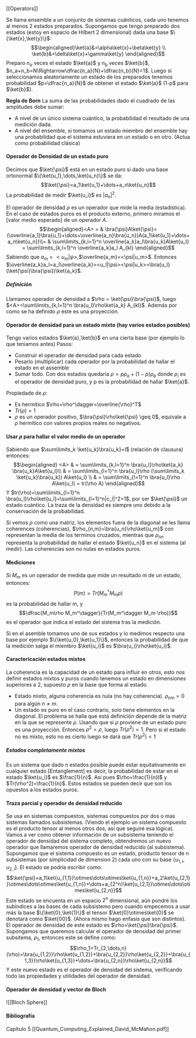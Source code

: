 [[Operators]]

Se llama ensemble a un conjunto de sistemas cuánticos, cada uno tenemos al menos 2 estados preparados.
Supongamos que tengo preparado dos estados (estoy en espacio de Hilbert 2 dimensional) dada una base $\{\ket{x},\ket{y}\}$:
$$\begin{aligned}\ket{a}&=\alpha\ket{x}+\beta\ket{y} \\ 
\ket{b}&=\delta\ket{x}+\gamma\ket{y}
\end{aligned}$$
Preparo $n_a$ veces el estado $\ket{a}$ y $n_b$ veces $\ket{b}$, $n_a+n_b=N\Rightarrow\dfrac{n_a}{N}+\dfrac{n_b}{N}=1$.
Luego si seleccionamos aleatoriamente un estado de los preparados tenemos probabilidad $p=\dfrac{n_a}{N}$ de obtener el estado $\ket{a}$ (1-p$ para $\ket{b}$).

**Regla de Born**
La suma de las probabilidades dado el cuadrado de las amplitudes debe sumar:
- A nivel de un único sistema cuántico, la probabilidad el resultado de una medición dada.
- A nivel del ensemble, si tomamos un estado miembro del ensemble hay una probabilidad que el sistema estuviera en un estado o en otro. (Actua como probabilidad clásica)


#### Operador de Densidad de un estado puro
Decimos que $\ket{\psi}$ está en un estado puro si dado una base ortonormal $\{\ket{u_1},\dots,\ket{u_n}\}$ se da:
$$\ket{\psi}=a_1\ket{u_1}+\dots+a_n\ket{u_n}$$
La probabilidad de medir $\ket{u_i}$ es $|a_n|^2$.

El operador de densidad $\rho$ es un operador que mide la media  (estadística).
En el caso de estados puros es el producto externo, primero miramos el [valor medio esperado] de un operador $A$.
$$\begin{aligned}<A> = & \bra{\psi}A\ket{\psi}=(\overline{a_1}\bra{u_1}+\dots+\overline{a_n}\bra{u_n})A(a_1\ket{u_1}+\dots+a_n\ket{u_n})\\= & \sum\limits_{k,l=1}^n \overline{a_k}a_l\bra{u_k}A\ket{u_l} = \sum\limits_{k,l=1}^n \overline{a_k}a_l A_{kl}  \end{aligned}$$
Sabiendo que $a_m=<u_m|\psi>$,$\overline{a_m}=<\psi|u_m>$. Entonces $\overline{a_k}a_l=a_l\overline{a_k}=<u_l|\psi><\psi|u_k>=\bra{u_l}(\ket{\psi}\bra{\psi})\ket{a_k}$.

##### Definición
Llamamos operador de densidad a $\rho = \ket{\psi}\bra{\psi}$, luego $<A>=\sum\limits_{k,l=1}^n \bra{u_l}\rho\ket{a_k} A_{kl}$.
Además por como se ha definido $\rho$ este es una proyección.

#### Operador de densidad para un estado mixto (hay varios estados posibles)
Tengo varios estados $\ket{a},\ket{b}$ en una cierta base (por ejemplo lo que teniamos antes)
Pasos:
- Construir el operador de densidad para cada estado
- Pesarlo (multiplicar) cada operador por la probabilidad de hallar el estado en el assemble
- Sumar todo.
Con dos estados quedaría $\rho=p\rho_a+(1-p)\rho_b$ donde $\rho_i$ es el operador de densidad puro, y p es la probabilidad de hallar $\ket{a}$.

Propiedade de $\rho$:
- Es hermítico $\rho=\rho^\dagger=\overline{\rho}^T$
- $Tr(\rho)=1$
- $\rho$ es un operador positivo, $\bra{\psi}\rho\ket{\psi} \geq 0$, equivale a $\rho$ hermítico con valores propios reales no negativos.

#### Usar $\rho$ para hallar el valor medio de un operador
Sabiendo que $\sum\limits_k \ket{u_k}\bra{u_k}=I$ (relación de clausura) entonces:
$$\begin{aligned}
<A> & = \sum\limits_{k,l=1}^n \bra{u_l}\rho\ket{a_k} \bra{u_k}A\ket{u_l}\\ 
& = \sum\limits_{l=1}^n \bra{u_l}\rho (\sum\limits_k \ket{u_k}\bra{u_k}) A\ket{u_l} \\
& = \sum\limits_{l=1}^n \bra{u_l}\rho A\ket{u_l} = tr(\rho A)
\end{aligned}$$
Y $tr(\rho)=\sum\limits_{l=1}^n \bra{u_l}\rho\ket{u_l}=\sum\limits_{l=1}^n|c_l|^2=1$, por ser $\ket{\psi}$ un estado cuántico.
La traza de la densidad es siempre uno debido a la conservación de la probabilidad.

Si vemos $\rho$ como una matriz, los elementos fuera de la diagonal se les llama coherences (coherencias), $\rho_{n,m}=\bra{u_n}\rho\ket{u_m}$ con  representan la media de los terminos cruzados, mientras que $\rho_{nn}$ representa la probabilidad de hallar el estado $\ket{u_n}$ en el sistema (al medir).
Las coherencias son no nulas en estados puros.

#### Mediciones
Si $M_m$ es un operador de medida que mide un resultado m de un estado, entonces:
$$P(m)=Tr(M_m^\dagger M_m \rho)$$
es la probabilidad de hallar m, y
$$\dfrac{M_m\rho M_m^\dagger}{Tr(M_m^\dagger M_m \rho)}$$
es el operador que indica el estado del sistema tras la medición.

Si en el asemble tomamos uno de sus estados y lo medimos respecto una base por ejemplo $\{\ket{u_0},\ket{u_1}\}$, entonces la probabilidad de que la medición salga el miembro $\ket{u_i}$  es $\bra{u_i}\rho\ket{u_i}$.

#### Caractericación estados mixtos
La coherencia es la capacidad de un estado para influir en otros, esto nos definir estados mixtos y puros cuando tenemos un estado en dimensiones superiores a 2, supuesto $\rho$ en la base que forma al estado.
- Estado mixto, alguna coherencia es nula (no hay coherencia). $\rho_{nm}= 0$ para algún $n\neq m$.
- Un estado es puro en el caso contrario, solo tiene elementos en la diagonal.
El problema se halla que está definición depende de la matriz en la que se represente $\rho$.
Usando que si $\rho$ proviene de un estado puro es una proyección. Entonces $\rho^2=\rho$, luego $Tr(\rho^2)=1$.
Pero si el estado no es mixto, esto no es cierto luego se dará que $Tr(\rho^2) < 1$

##### Estados completamente mixtos
Es un sistema que dado n estados posible puede estar equitativamente en cualquier estado [Entanglement] es decir, la probabilidad de estar en el estado $\ket{u_i}$ es $\frac{1}{n}$. Así pues $\rho=\frac{1}{n}I$ y $Tr(\rho^2)=\frac{1}{n}$.
Estos estados se pueden decir que son los opuestos a los estados puros.



#### Traza parcial y operador de densidad reducido
Se usa en sistemas compuestos, sistemas compuestos por dos o mas sistemas llamados subsistemas. (Viendo el ejemplo un sistema compuesto es el producto tensor al menos otros dos, así que seguiré esa lógica).
Vamos a ver como obtener información de un subsistema teniendo el operador de densidad del sistema completo, obtendremos un nuevo operador que llamaremos operador de densidad reducido (al subsistema).
Supongamos que el sistema compuesto es un estado, producto tensor de n subsistemas (por simplicidad de dimension 2) cada uno con su base $\{u_{1,i},u_{2,i}\}$. El estado se podría escribir como:
$$\ket{\psi}=a_1\ket{u_{1,1}}\otimes\dots\otimes\ket{u_{1,n}}+a_2\ket{u_{2,1}}\otimes\dots\otimes\ket{u_{1,n}}+\dots+a_{2^n}\ket{u_{2,1}}\otimes\dots\otimes\ket{u_{2,n}}$$
Este estado se encuenta en un espacio $2^n$ dimensional, aún pondré los subíndices a las bases de cada subsistemo pero cuando empecemos a usar más la base $\{\ket{0},\ket{1}\}$ el tensor $\ket{0}\otimes\ket{0}$ se denotará como $\ket{00}$. (Ahora mismo hago enfasís que son distintos).
El operador de densidad de este estado es $\rho=\ket{\psi}\bra{\psi}$. 
Supongamos que queremos calcular el operador de densidad del primer subsitema, $\rho_1$, entonces este se define como:
$$\rho_1=Tr_{2,\dots,n}(\rho)=\bra{u_{1,2}}\rho\ket{u_{1,2}}+\bra{u_{2,2}}\rho\ket{u_{2,2}}+\bra{u_{1,3}}\rho\ket{u_{1,3}}+\dots+\bra{u_{2,n}}\rho\ket{u_{2,n}}$$
Y este nuevo estado es el operador de densidad del sistema, verificando todo las propiedades y utilidades del operador de densidad.

#### Operador de densidad y vector de Bloch
![[Bloch Sphere]]

#### Bibliografía
Capítulo 5 [[Quantum_Computing_Explained_David_McMahon.pdf]]